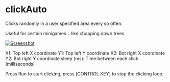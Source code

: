 # clickAuto
Clicks randomly in a user specified area every so often.

Useful for certain minigames... like chopping down trees.

[![Screenshot](http://i.imgur.com/kpnRz0Z.png)](http://i.imgur.com/kpnRz0Z.png)

X1: Top left X coordinate
Y1: Top left Y coordinate
X2: Bot right X coordinate
Y2: Bot right Y coordinate
sleep (ms): Time between each click (milliseconds)

Press Run to start clicking, press [CONTROL KEY] to stop the clicking loop.
